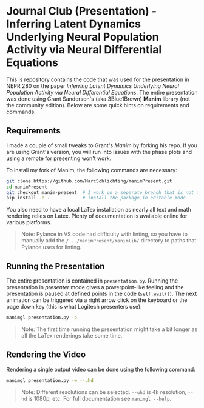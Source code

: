 # Journal Club (Presentation) - Inferring Latent Dynamics Underlying Neural Population Activity via Neural Differential Equations
This is repository contains the code that was used for the presentation in NEPR 280 on the paper *Inferring Latent Dynamics Underlying Neural Population Activity via Neural Differential Equations*. The entire presentation was done using Grant Sanderson's (aka 3Blue1Brown) **Manim** library (not the community edition). Below are some quick hints on requirements and commands.

## Requirements
I made a couple of small tweaks to Grant's *Manim* by forking his repo. If you are using Grant's version, you will run into issues with the phase plots and using a remote for presenting won't work.

To install my fork of Manim, the following commands are necessary:
```bash
git clone https://github.com/MarcSchlichting/manimPresent.git
cd manimPresent
git checkout manim-present  # I work on a separate branch that is not the master branch
pip install -e .            # install the package in editable mode
```
You also need to have a local LaTex installation as nearly all text and math rendering relies on Latex. Plenty of documentation is available online for various platforms.

> Note: Pylance in VS code had difficulty with linting, so you have to manually add the `/.../manimPresent/manimlib/` directory to paths that Pylance uses for linting.


## Running the Presentation
The entire presentation is contained in `presentation.py`. Running the presentation in *presenter* mode gives a powerpoint-like feeling and the presentation is paused at defined points in the code (`self.wait()`). The next animation can be triggered via a right arrow click on the keyboard or the page down key (this is what Logitech presenters use).

```bash
manimgl presentation.py -p
```

> Note: The first time running the presentation might take a bit longer as all the LaTex renderings take some time.

## Rendering the Video
Rendering a single output video can be done using the following command:
```bash
manimgl presentation.py -w --uhd
```
> Note: Different resolutions can be selected. `--uhd` is 4k resolution, `--hd` is 1080p, etc. For full documentation see `manimgl --help`.
